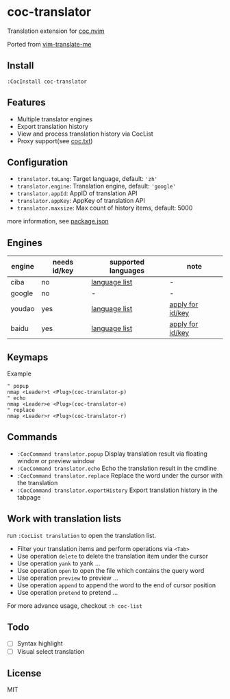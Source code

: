 # coc-translator

Translation extension for [coc.nvim](https://github.com/neoclide/coc.nvim)

Ported from [vim-translate-me](https://github/voldikss/vim-translate-me)

## Install

```
:CocInstall coc-translator
```

## Features

- Multiple translator engines
- Export translation history
- View and process translation history via CocList
- Proxy support(see [coc.txt](https://github.com/neoclide/coc.nvim/blob/master/doc/coc.txt#L113-L119))

## Configuration

- `translator.toLang`: Target language, default: `'zh'`
- `translator.engine`: Translation engine, default: `'google'`
- `translator.appId`: AppID of translation API
- `translator.appKey`: AppKey of translation API
- `translator.maxsize`: Max count of history items, default: 5000

more information, see [package.json](https://github.com/voldikss/coc-translator/blob/master/package.json)

## Engines

| engine | needs id/key | supported languages | note                  |
|--------|--------------|---------------------|-----------------------|
| ciba   | no           | [language list][3]  | -                     |
| google | no           | -                   | -                     |
| youdao | yes          | [language list][4]  | [apply for id/key][5] |
| baidu  | yes          | [language list][1]  | [apply for id/key][2] |

## Keymaps

Example

```vim
" popup 
nmap <Leader>t <Plug>(coc-translator-p)
" echo 
nmap <Leader>e <Plug>(coc-translator-e)
" replace
nmap <Leader>r <Plug>(coc-translator-r)
```

## Commands

- `:CocCommand translator.popup` Display translation result via floating window or preview window
- `:CocCommand translator.echo` Echo the translation result in the cmdline
- `:CocCommand translator.replace` Replace the word under the cursor with the translation
- `:CocCommand translator.exportHistory` Export translation history in the tabpage

## Work with translation lists

run `:CocList translation` to open the translation list.

- Filter your translation items and perform operations via `<Tab>`
- Use operation `delete` to delete the translation item under the cursor
- Use operation `yank` to yank ...
- Use operation `open` to open the file which contains the query word
- Use operation `preview` to preview ...
- Use operation `append` to append the word to the end of cursor position
- Use operation `pretend` to pretend ...

For more advance usage, checkout `:h coc-list`

## Todo

- [ ] Syntax highlight
- [ ] Visual select translation

## License

MIT

[1]: https://github.com/voldikss/vim-translate-me/wiki/Baidu-api
[2]: https://api.fanyi.baidu.com/api/trans/product/apidoc
[3]: https://github.com/voldikss/vim-translate-me/wiki/Ciba-api
[4]: https://github.com/voldikss/vim-translate-me/wiki/Youdao-api
[5]: https://ai.youdao.com/docs/doc-trans-api.s#p07
